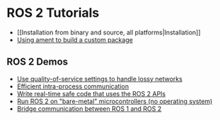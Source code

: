 # ROS 2 Tutorials

* [[Installation from binary and source, all platforms|Installation]]
* [Using ament to build a custom package](https://github.com/ros2/examples/wiki/Ament-Tutorial)

## ROS 2 Demos
* [Use quality-of-service settings to handle lossy
networks](Quality-Of-Service)
* [Efficient intra-process communication](Intra-Process-Communication)
* [Write real-time safe code that uses the ROS 2
APIs](Real-Time-Programming)
* [Run ROS 2 on "bare-metal" microcontrollers (no operating
system)](https://github.com/ros2/freertps/wiki)
* [Bridge communication between ROS 1 and ROS 2](https://github.com/ros2/ros1_bridge/blob/master/README.md)

